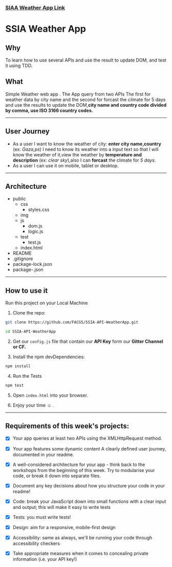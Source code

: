### **[SIAA Weather App Link](https://facg5.github.io/SSIA-API-WeatherApp/)**

# **SSIA Weather App**
## **Why**

To learn how to use several APIs and use the result to update DOM, and test it using TDD.

## **What**

Simple Weather web app . The App query from two APIs The first for weather data by city name and the second for forcast the cilmate for 5 days and use the results to update the DOM,**city name and country code divided by comma, use ISO 3166 country codes.**
___

## **User Journey**
* As a user I want to know the weather of city: **enter city name,country** (ex: *Gaza,ps*) I need to know its weather into a input text so that I will know the weather of it,view the weather by **temperature and description** (ex: *clear sky*),also I can **forcast** the climate for *5 days*.
* As a user I can use it on mobile, tablet or desktop.
___

## **Architecture**

* public
  * css
    * styles.css
  * img
  * js
    * dom.js
    * logic.js
  * test
    * test.js
  * index.html
* README
* .gitignore 
* package-lock.json
* package-.json
---------
## **How to use it**

Run this project on your Local Machine

1. Clone the repo:

```sh
git clone https://github.com/FACG5/SSIA-API-WeatherApp.git 
```
```sh
cd SSIA-API-WeatherApp
```
2. Get our ```config.js``` file that contain our **API Key** form our **Gitter Channel or CF.**

3. Install the npm devDependencies:

```sh
npm install
```

4. Run the Tests
```sh
npm test
```
5. Open ```index.html``` into your browser.

6. Enjoy your time :relaxed: . 

---

## **Requirements of this week's projects:**
- [x] Your app queries at least two APIs using the XMLHttpRequest method.
- [x] Your app features some dynamic content
A clearly defined user journey, documented in your readme.

- [x] A well-considered architecture for your app - think back to the workshops from the beginning of this week. Try to modularise your code, or break it down into separate files.
- [x] Document any key decisions about how you structure your code in your readme!
- [x] Code: break your JavaScript down into small functions with a clear input and output; this will make it easy to write tests
- [x] Tests: you must write tests!
- [x] Design: aim for a responsive, mobile-first design
- [x] Accessibility: same as always, we'll be running your code through accessibility checkers
- [x] Take appropriate measures when it comes to concealing private information (i.e. your API key!)
